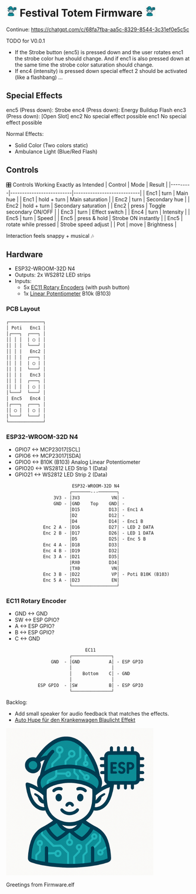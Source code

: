 
<h1><img src="firmware.elf.png" alt="Logo" width="30"/> Festival Totem Firmware <img src="firmware.elf.png" alt="Logo" width="30"/></h1>

Continue:
https://chatgpt.com/c/68fa7fba-aa5c-8329-8544-3c31ef0e5c5c


TODO for V0.0.1
- If the Strobe button (enc5) is pressed down and the user rotates enc1 the strobe color hue should change. And if enc1 is also pressed down at the same time the strobe color saturation should change.
- If enc4 (intensity) is pressed down special effect 2 should be activated (like a flashbang)
...

## Special Effects

enc5 (Press down): Strobe
enc4 (Press down): Energy Buildup Flash
enc3 (Press down): [Open Slot]
enc2 No special effect possible
enc1 No special effect possible

Normal Effects:
- Solid Color (Two colors static)
- Ambulance Light (Blue/Red Flash)


## Controls
🎛 Controls Working Exactly as Intended
| Control | Mode                     | Result                     |
|---------|--------------------------|----------------------------|
| Enc1    | turn                     | Main hue                   |
| Enc1    | hold + turn              | Main saturation            |
| Enc2    | turn                     | Secondary hue              |
| Enc2    | hold + turn              | Secondary saturation       |
| Enc2    | press                    | Toggle secondary ON/OFF    |
| Enc3    | turn                     | Effect switch              |
| Enc4    | turn                     | Intensity                  |
| Enc5    | turn                     | Speed                      |
| Enc5    | press & hold             | Strobe ON instantly        |
| Enc5    | rotate while pressed     | Strobe speed adjust        |
| Pot     | move                     | Brightness                 |

Interaction feels snappy + musical 🎶

## Hardware

- ESP32-WROOM-32D N4
- Outputs: 2x WS2812 LED strips
- Inputs:
  - 5x [EC11 Rotary Encoders](https://www.amazon.de/WayinTop-Potentiometer-Drehwinkelgeber-Automobilelektronik-Multimedia-Audio/dp/B08728PS6N) (with push button)
  - 1x [Linear Potentiometer](https://www.amazon.de/Schiebepotentiometer-Zweikanaliger-gerader-Schiebemischer-mehrere/dp/B09PBXB47T/ref=sr_1_33?__mk_de_DE=%C3%85M%C3%85%C5%BD%C3%95%C3%91&sr=8-33) B10k (B103)

### PCB Layout

```
┌─────────────┐
│ Poti   Enc1 │
│┌───┐  ┌───┐ │
││ │ │  | ◯ | │
││ │ │  └───┘ │
││ │ |   Enc2 │
││ │ │  ┌───┐ │
││ │ │  | ◯ | │
│| │ |  └───┘ │
││ │ |   Enc3 │
││ │ │  ┌───┐ │
││ │ │  | ◯ | │
│└───┘  └───┘ │
│ Enc5   Enc4 │
│┌───┐  ┌───┐ │
││ ◯ │  | ◯ | │
│└───┘  └───┘ │
└─────────────┘
```

### ESP32-WROOM-32D N4

- GPIO7 <-> MCP23017[SCL]
- GPIO6 <-> MCP23017[SDA]
- GPIO0 <-> B10K (B103) Analog Linear Potentiometer
- GPIO20 <-> WS2812 LED Strip 1 (Data)
- GPIO21 <-> WS2812 LED Strip 2 (Data)

```
                         ESP32-WROOM-32D N4
                        ┌───────---───────┐
                  3V3 - │3V3            VN│ -
                  GND - │GND    Top    GND│ -
                        │D15           D13│ - Enc1 A
                        │D2            D12│ -
                        │D4            D14│ - Enc1 B
              Enc 2 A - │D16           D27│ - LED 2 DATA
              Enc 2 B - │D17           D26│ - LED 1 DATA
                        │D5            D25│ - Enc 5 B
              Enc 4 A - │D18           D33│
              Enc 4 B - |D19           D32│
              Enc 3 A - |D21           D35│
                        |RX0           D34│
                        |TX0            VN│
              Enc 3 B - |D22            VP│ - Poti B10K (B103)
              Enc 5 A - |D23            EN│
                        └─────────────────┘
```

### EC11 Rotary Encoder

- GND <-> GND
- SW <-> ESP GPIO?
- A <-> ESP GPIO?
- B <-> ESP GPIO?
- C <-> GND

```
                              EC11
                        ┌───────────────┐
                 GND  - │GND           A│ - ESP GPIO
                        │               │
                        │    Bottom    C│ - GND
                        │               │
            ESP GPIO  - │SW            B│ - ESP GPIO
                        └───────────────┘

```



Backlog:
- Add small speaker for audio feedback that matches the effects.
- [Auto Hupe für den Krankenwagen Blaulicht Effekt](https://www.youtube.com/watch?v=Dqc6yRIHiW0)

<img src="firmware.elf.png" alt="Logo" width="400"/>

Greetings from Firmware.elf
